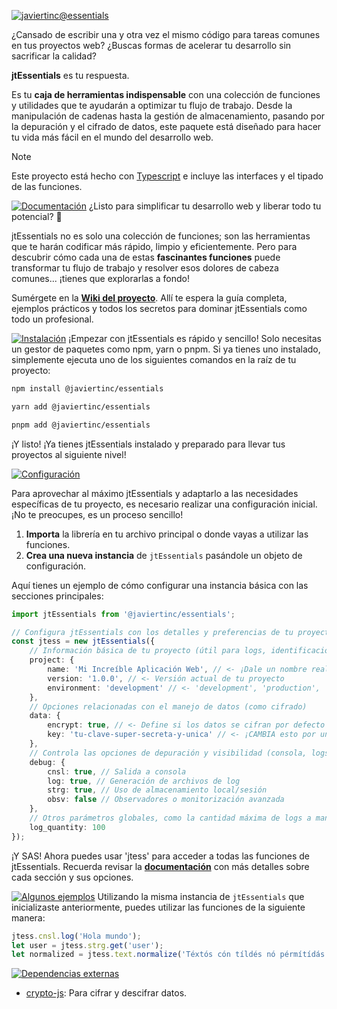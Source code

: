 [![javiertinc@essentials](https://javiertinc.github.io/media/jtEssentials/gh-header.png)](https://github.com/JaviertINC/essentials)

¿Cansado de escribir una y otra vez el mismo código para tareas comunes en tus proyectos web? ¿Buscas formas de acelerar tu desarrollo sin sacrificar la calidad?

**jtEssentials** es tu respuesta.

Es tu **caja de herramientas indispensable** con una colección de funciones y utilidades que te ayudarán a optimizar tu flujo de trabajo. Desde la manipulación de cadenas hasta la gestión de almacenamiento, pasando por la depuración y el cifrado de datos, este paquete está diseñado para hacer tu vida más fácil en el mundo del desarrollo web.

> [!NOTE]
> Este proyecto está hecho con [Typescript](https://www.typescriptlang.org) e incluye las interfaces y el tipado de las funciones.

[![Documentación](https://javiertinc.github.io/media/jtEssentials/gh-documentacion.png)](https://github.com/JaviertINC/essentials/wiki)
¿Listo para simplificar tu desarrollo web y liberar todo tu potencial? 🚀

jtEssentials no es solo una colección de funciones; son las herramientas que te harán codificar más rápido, limpio y eficientemente. Pero para descubrir cómo cada una de estas **fascinantes funciones** puede transformar tu flujo de trabajo y resolver esos dolores de cabeza comunes... ¡tienes que explorarlas a fondo!

Sumérgete en la [**Wiki del proyecto**](https://github.com/JaviertINC/essentials/wiki). Allí te espera la guía completa, ejemplos prácticos y todos los secretos para dominar jtEssentials como todo un profesional.

[![Instalación](https://javiertinc.github.io/media/jtEssentials/gh-instalacion.png)](https://github.com/JaviertINC/essentials/wiki)
¡Empezar con jtEssentials es rápido y sencillo! Solo necesitas un gestor de paquetes como npm, yarn o pnpm. Si ya tienes uno instalado, simplemente ejecuta uno de los siguientes comandos en la raíz de tu proyecto:

```bash
npm install @javiertinc/essentials
```

```bash
yarn add @javiertinc/essentials
```

```bash
pnpm add @javiertinc/essentials
```

¡Y listo! ¡Ya tienes jtEssentials instalado y preparado para llevar tus proyectos al siguiente nivel!

[![Configuración](https://javiertinc.github.io/media/jtEssentials/gh-configuracion.png)](https://github.com/JaviertINC/essentials/wiki)

Para aprovechar al máximo jtEssentials y adaptarlo a las necesidades específicas de tu proyecto, es necesario realizar una configuración inicial. ¡No te preocupes, es un proceso sencillo!

1. **Importa** la librería en tu archivo principal o donde vayas a utilizar las funciones.
2. **Crea una nueva instancia** de `jtEssentials` pasándole un objeto de configuración.

Aquí tienes un ejemplo de cómo configurar una instancia básica con las secciones principales:

```typescript
import jtEssentials from '@javiertinc/essentials';

// Configura jtEssentials con los detalles y preferencias de tu proyecto
const jtess = new jtEssentials({
    // Información básica de tu proyecto (útil para logs, identificación, etc.)
    project: {
        name: 'Mi Increíble Aplicación Web', // <- ¡Dale un nombre real a tu proyecto!
        version: '1.0.0', // <- Versión actual de tu proyecto
        environment: 'development' // <- 'development', 'production', 'testing', etc.
    },
    // Opciones relacionadas con el manejo de datos (como cifrado)
    data: {
        encrypt: true, // <- Define si los datos se cifran por defecto
        key: 'tu-clave-super-secreta-y-unica' // <- ¡CAMBIA esto por una clave segura!
    },
    // Controla las opciones de depuración y visibilidad (consola, logs, etc.)
    debug: {
        cnsl: true, // Salida a consola
        log: true, // Generación de archivos de log
        strg: true, // Uso de almacenamiento local/sesión
        obsv: false // Observadores o monitorización avanzada
    },
    // Otros parámetros globales, como la cantidad máxima de logs a mantener
    log_quantity: 100
});
```

¡Y SAS! Ahora puedes usar 'jtess' para acceder a todas las funciones de jtEssentials. Recuerda revisar la [**documentación**](https://github.com/JaviertINC/essentials/wiki) con más detalles sobre cada sección y sus opciones.

[![Algunos ejemplos](https://javiertinc.github.io/media/jtEssentials/gh-algunos-ejemplos.png)](https://github.com/JaviertINC/essentials/wiki)
Utilizando la misma instancia de `jtEssentials` que inicializaste anteriormente, puedes utilizar las funciones de la siguiente manera:

```typescript
jtess.cnsl.log('Hola mundo');
let user = jtess.strg.get('user');
let normalized = jtess.text.normalize('Téxtós cón tíldés nó pérmítídás');
```

[![Dependencias externas](https://javiertinc.github.io/media/jtEssentials/gh-dependencias-externas.png)](https://www.npmjs.com/package/@javiertinc/essentials?activeTab=dependencies)

- [crypto-js](https://www.npmjs.com/package/crypto-js): Para cifrar y descifrar datos.
